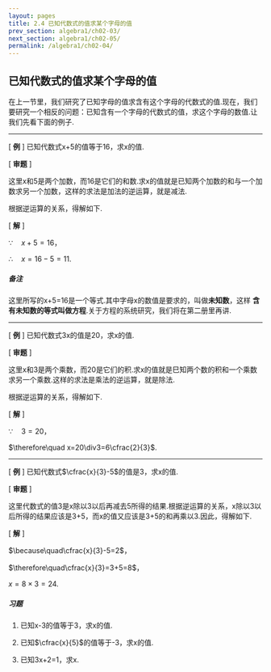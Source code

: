 ```yaml
---
layout: pages
title: 2.4 已知代数式的值求某个字母的值
prev_section: algebra1/ch02-03/
next_section: algebra1/ch02-05/
permalink: /algebra1/ch02-04/
---
```


已知代数式的值求某个字母的值
----------------------------

在上一节里，我们研究了已知字母的值求含有这个字母的代数式的值.现在，我们要研究一个相反的问题：已知含有一个字母的代数式的值，求这个字母的数值.让我们先看下面的例子.

***

[ **例** ] 已知代数式x+5的值等于16，求x的值.

[ **审题** ]

这里x和5是两个加数，而16是它们的和数.求x的值就是已知两个加数的和与一个加数求另一个加数，这样的求法是加法的逆运算，就是减法.  

根据逆运算的关系，得解如下.

[ **解** ] 

$\because\quad x+5=16$，  

$\therefore\quad x=16-5=11$.

<div class="note warning">
	<h5>备注</h5>
	<p>
这里所写的x+5=16是一个等式.其中字母x的数值是要求的，叫做<strong>未知数</strong>，这样 <strong>含有未知数的等式叫做方程</strong>.关于方程的系统研究，我们将在第二册里再讲.
	</p>
</div>

***

[ **例** ] 
已知代数式3x的值是20，求x的值.

[ **审题** ] 

这里x和3是两个乘数，而20是它们的积.求x的值就是巳知两个数的积和一个乘数求另一个乘数.这样的求法是乘法的逆运算，就是除法.  

根据逆运算的关系，得解如下.

[ **解** ]  

$\because\quad3=20$，  

$\therefore\quad x=20\div3=6\cfrac{2}{3}$.

***

[ **例** ] 已知代数式$\cfrac{x}{3}-5$的值是3，求x的值.

[ **审题** ] 

这里代数式的值3是x除以3以后再减去5所得的结果.根据逆运算的关系，x除以3以后所得的结果应该是3+5，而x的值又应该是3+5的和再乘以3.因此，得解如下.

[ **解** ]  

$\because\quad\cfrac{x}{3}-5=2$，  

$\therefore\quad\cfrac{x}{3}=3+5=8$，  

$x=8\times3=24$.

<div class="note">
<h5>习题</h5>
</div>

1.  已知x-3的值等于3，求x的值.

2.  已知$\cfrac{x}{5}$的值等于-3，求x的值.

3.  已知3x+2=1，求x.



